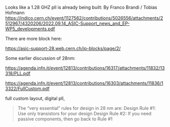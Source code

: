 Looks like a 1.28 GHZ pll is already being built:
By Franco Brandi / Tobias Hofmann
https://indico.cern.ch/event/1127562/contributions/5026556/attachments/2512967/4320206/2022.09.14_ASIC-Support_news_and_EP-WP5_developments.pdf

There are more block here:

https://asic-support-28.web.cern.ch/ip-blocks/page/2/

Some earlier discussion of 28nm:

https://agenda.infn.it/event/12813/contributions/16317/attachments/11832/13318/PLL.pdf

https://agenda.infn.it/event/12813/contributions/16303/attachments/11836/13322/FullCustom.pdf

full custom layout, digital pll, 

>   The “very essential” rules for design in 28 nm are:
    Design Rule #1: Use only transistors for your design
    Design Rule #2: If you need passive components, then go back to Rule #1